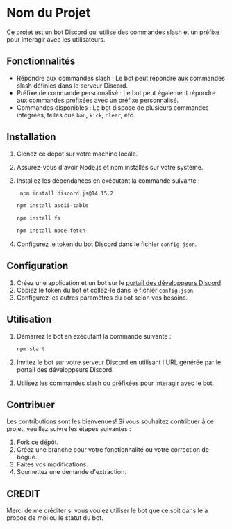 # Nom du Projet

Ce projet est un bot Discord qui utilise des commandes slash et un préfixe pour interagir avec les utilisateurs.

## Fonctionnalités

- Répondre aux commandes slash : Le bot peut répondre aux commandes slash définies dans le serveur Discord.
- Préfixe de commande personnalisé : Le bot peut également répondre aux commandes préfixées avec un préfixe personnalisé.
- Commandes disponibles : Le bot dispose de plusieurs commandes intégrées, telles que `ban`, `kick`, `clear`, etc.

## Installation

1. Clonez ce dépôt sur votre machine locale.
2. Assurez-vous d'avoir Node.js et npm installés sur votre système.
3. Installez les dépendances en exécutant la commande suivante :

   ```bash
    npm install discord.js@14.15.2 
    ```
    ```bash
    npm install ascii-table
    ```
    ```bash
    npm install fs
    ```
    ```bash
    npm install node-fetch
    ```

4. Configurez le token du bot Discord dans le fichier `config.json`.

## Configuration

1. Créez une application et un bot sur le [portail des développeurs Discord](https://discord.com/developers/applications).
2. Copiez le token du bot et collez-le dans le fichier `config.json`.
3. Configurez les autres paramètres du bot selon vos besoins.

## Utilisation

1. Démarrez le bot en exécutant la commande suivante :

    ```bash
    npm start
    ```
    

2. Invitez le bot sur votre serveur Discord en utilisant l'URL générée par le portail des développeurs Discord.
3. Utilisez les commandes slash ou préfixées pour interagir avec le bot.

## Contribuer

Les contributions sont les bienvenues! Si vous souhaitez contribuer à ce projet, veuillez suivre les étapes suivantes :

1. Fork ce dépôt.
2. Créez une branche pour votre fonctionnalité ou votre correction de bogue.
3. Faites vos modifications.
4. Soumettez une demande d'extraction.

## CREDIT
Merci de me créditer si vous voulez utiliser le bot que ce soit dans le à propos de moi ou le statut du bot.